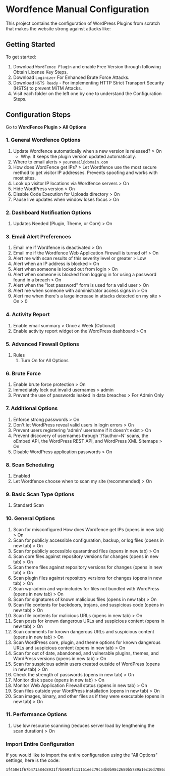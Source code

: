 # Wordfence Manual Configuration

This project contains the configuration of WordPress Plugins from scratch that makes the website strong against attacks like:

## Getting Started

To get started:

1. Download `WordFence Plugin` and enable Free Version through following Obtain License Key Steps.
2. Download `Loginizer` For Enhanced Brute Force Attacks.
3. Download `HSTS Ready` - For implementing HTTP Strict Transport Security (HSTS) to prevent MiTM Attacks.
4. Visit each folder on the left one by one to understand the Configuration Steps.



## Configuration Steps

Go to **WordFence Plugin > All Options**

### 1. **General Wordfence Options**

1. Update Wordfence automatically when a new version is released? > On  
   - Why: It keeps the plugin version updated automatically.  
2. Where to email alerts > `youremail@domain.com`  
3. How does WordFence get IPs? > Let Wordfence use the most secure method to get visitor IP addresses. Prevents spoofing and works with most sites.  
4. Look up visitor IP locations via Wordfence servers > On  
5. Hide WordPress version > On  
6. Disable Code Execution for Uploads directory > On  
7. Pause live updates when window loses focus > On  



### 2. **Dashboard Notification Options**

1. Updates Needed (Plugin, Theme, or Core) > On  



### 3. **Email Alert Preferences**

1. Email me if Wordfence is deactivated > On  
2. Email me if the Wordfence Web Application Firewall is turned off > On  
3. Alert me with scan results of this severity level or greater > Low  
4. Alert when an IP address is blocked > On  
5. Alert when someone is locked out from login > On  
6. Alert when someone is blocked from logging in for using a password found in a breach > On  
7. Alert when the "lost password" form is used for a valid user > On  
8. Alert me when someone with administrator access signs in > On  
9. Alert me when there's a large increase in attacks detected on my site > On > 0  



### 4. **Activity Report**

1. Enable email summary > Once a Week (Optional)  
2. Enable activity report widget on the WordPress dashboard > On  



### 5. **Advanced Firewall Options**

1. Rules  
   1. Turn On for All Options  



### 6. **Brute Force**

1. Enable brute force protection > On  
2. Immediately lock out invalid usernames > admin  
3. Prevent the use of passwords leaked in data breaches > For Admin Only  



### 7. **Additional Options**

1. Enforce strong passwords > On  
2. Don't let WordPress reveal valid users in login errors > On  
3. Prevent users registering 'admin' username if it doesn't exist > On  
4. Prevent discovery of usernames through '/?author=N' scans, the oEmbed API, the WordPress REST API, and WordPress XML Sitemaps > On  
5. Disable WordPress application passwords > On  



### 8. **Scan Scheduling**

1. Enabled  
2. Let Wordfence choose when to scan my site (recommended) > On  



### 9. **Basic Scan Type Options**

1. Standard Scan  



### 10. **General Options**

1. Scan for misconfigured How does Wordfence get IPs (opens in new tab) > On  
2. Scan for publicly accessible configuration, backup, or log files (opens in new tab) > On  
3. Scan for publicly accessible quarantined files (opens in new tab) > On  
4. Scan core files against repository versions for changes (opens in new tab) > On  
5. Scan theme files against repository versions for changes (opens in new tab) > On  
6. Scan plugin files against repository versions for changes (opens in new tab) > On  
7. Scan wp-admin and wp-includes for files not bundled with WordPress (opens in new tab) > On  
8. Scan for signatures of known malicious files (opens in new tab) > On  
9. Scan file contents for backdoors, trojans, and suspicious code (opens in new tab) > On  
10. Scan file contents for malicious URLs (opens in new tab) > On  
11. Scan posts for known dangerous URLs and suspicious content (opens in new tab) > On  
12. Scan comments for known dangerous URLs and suspicious content (opens in new tab) > On  
13. Scan WordPress core, plugin, and theme options for known dangerous URLs and suspicious content (opens in new tab) > On  
14. Scan for out of date, abandoned, and vulnerable plugins, themes, and WordPress versions (opens in new tab) > On  
15. Scan for suspicious admin users created outside of WordPress (opens in new tab) > On  
16. Check the strength of passwords (opens in new tab) > On  
17. Monitor disk space (opens in new tab) > On  
18. Monitor Web Application Firewall status (opens in new tab) > On  
19. Scan files outside your WordPress installation (opens in new tab) > On  
20. Scan images, binary, and other files as if they were executable (opens in new tab) > On  



### 11. **Performance Options**

1. Use low resource scanning (reduces server load by lengthening the scan duration) > On  



### Import Entire Configuration

If you would like to import the entire configuration using the "All Options" settings, here is the code:

```bash
1f458e1f67b471a84c8931f7b0691fc11161eec79c54b0b98c2680b5789a1ec16d7086a1f75d00654bcba449cba501cd9b1090ffd7c969094de09be69976a2cc
```

